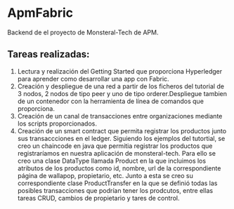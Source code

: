 # ApmFabric
Backend de el proyecto de Monsteral-Tech de APM.

## Tareas realizadas:
1. Lectura y realización del Getting Started que proporciona Hyperledger para aprender como desarrollar una app con Fabric.
2. Creación y despliegue de una red a partir de los ficheros del tutorial de 3 nodos, 2 nodos de tipo peer y uno de tipo orderer.Despliegue tambien de un contenedor con la herramienta de línea de comandos que proporciona.
3. Creación de un canal de transacciones entre organizaciones mediante los scripts proporcionados.
4. Creación de un smart contract que permita registrar los productos junto sus transaccciones en el ledger.
   Siguiendo los ejemplos del tutortial, se creo un chaincode en java que permitia registrar los productos que registraríamos en nuestra aplicación de monsteral-tech.
   Para ello se creo una clase DataType llamada Product en la que incluimos los atributos de los productos como id, nombre, url de la correspondiente página de wallapop, propietario, etc.
   Junto a esta se creo su correspondiente clase ProductTransfer en la que se definió todas las posibles transacciones que podrían tener los prodcutos, entre ellas tareas CRUD, cambios de propietario y tares de control.
